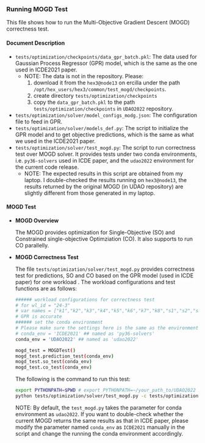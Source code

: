 ### Running MOGD Test
This file shows how to run the Multi-Objective Gradient Descent (MOGD) correctness test.

#### Document Description
-  `tests/optimization/checkpoints/data_gpr_batch.pkl`: 
   The data used for Gaussian Process Regressor (GPR) model, 
which is the same as the one used in ICDE2021 paper.
    - NOTE: The data is not in the repository. Please:
      1) download it from the `hex3@node13` on ercilla under the path `/opt/hex_users/hex3/common/test_mogd/checkpoints`.
      2) create directory `tests/optimization/checkpoints`
      3) copy the `data_gpr_batch.pkl` to the path `tests/optimization/checkpoints` in `UDAO2022` repository.
- `tests/optimization/solver/model_configs_modg.json`: 
  The configuration file to feed in GPR.
- `tests/optimization/solver/models_def.py`: 
  The script to initialize the GPR model and to get objective predictions, which is the same as what we used in the ICDE2021 paper.
- `tests/optimization/solver/test_mogd.py`: 
  The script to run correctness test over MOGD solver. It provides tests under two conda environments, 
 i.e. `py36-solvers` used in ICDE paper, and the `udao2022` environment for the current code release.
    - NOTE: The expected results in this script are obtained from my laptop. I double-checked the results running on `hex3@node13`, 
      the results returned by the original MOGD (in UDAO repository) are slightly different from those generated in my laptop.

#### MOGD Test

- **MOGD Overview**
  
  The MOGD provides optimization for Single-Objective (SO) and Constrained single-objective Optimziation (CO).
It also supports to run CO parallelly.
  
- **MOGD Correctness Test**

    The file `tests/optimization/solver/test_mogd.py` provides correctness test for predictions, SO and CO based on the GPR model (used in ICDE paper) for one workload . 
  The workload configurations and test functions are as follows:
    ```bash
    ###### workload configurations for correctness test
    # for wl_id = "24-3"
    # var names = ["k1","k2","k3","k4","k5","k6","k7","k8","s1","s2","s3","s4"]
    # GPR is accurate
    ###### set the conda environment
    # Please make sure the settings here is the same as the environment you are running
    # conda_env = 'ICDE2021' ## named as 'py36-solvers'
    conda_env = 'UDAO2022' ## named as 'udao2022'

    mogd_test = MOGDTest()
    mogd_test.prediction_test(conda_env)
    mogd_test.so_test(conda_env)
    mogd_test.co_test(conda_env)
    ```
  The following is the command to run this test:
    ```bash
    export PYTHONPATH=$PWD # export PYTHONPATH=~/your_path_to/UDAO2022
    python tests/optimization/solver/test_mogd.py -c tests/optimization/solver/model_configs_mogd.json
    ```
   NOTE: By default, the `test_mogd.py` takes the parameter for conda environment as `udao2022`. 
   If you want to double-check whether the current MOGD returns the same results as that in ICDE paper, 
   please modify the parameter named `conda_env` as `ICDE2021` manually in the script and change the running the conda environment accordingly.
     